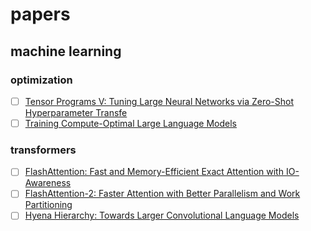 # papers

## machine learning

### optimization

 - [ ] [Tensor Programs V: Tuning Large Neural Networks via Zero-Shot Hyperparameter Transfe](https://arxiv.org/pdf/2203.03466.pdf)
 - [ ] [Training Compute-Optimal Large Language Models](https://arxiv.org/pdf/2203.15556.pdf)

### transformers

 - [ ] [FlashAttention: Fast and Memory-Efficient Exact Attention with IO-Awareness](https://arxiv.org/pdf/2205.14135.pdf)
 - [ ] [FlashAttention-2: Faster Attention with Better Parallelism and Work Partitioning](https://arxiv.org/pdf/2307.08691.pdf)
 - [ ] [Hyena Hierarchy: Towards Larger Convolutional Language Models](https://arxiv.org/pdf/2302.10866.pdf)
